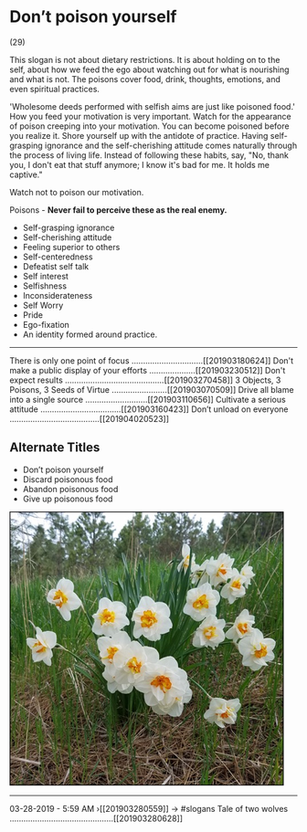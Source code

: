 # Don’t poison yourself 
(29)

This slogan is not about dietary restrictions. It is about holding on to the self, about how we feed the ego about watching out for what is nourishing and what is not. The poisons cover food, drink, thoughts, emotions, and even spiritual practices.  

'Wholesome deeds performed with selfish aims are just like poisoned food.' How you feed your motivation is very important. Watch for the appearance of poison creeping into your motivation. You can become poisoned before you realize it. Shore yourself up with the antidote of practice. Having self-grasping ignorance and the self-cherishing attitude comes naturally through the process of living life. Instead of following these habits, say, "No, thank you, I don't eat that stuff anymore; I know it's bad for me. It holds me captive."

Watch not to poison our motivation. 

Poisons - **Never fail to perceive these as the real enemy.**

* Self-grasping ignorance
* Self-cherishing attitude
* Feeling superior to others
* Self-centeredness
* Defeatist self talk
* Self interest
* Selfishness
* Inconsiderateness 
* Self Worry
* Pride
* Ego-fixation
* An identity formed around practice.

----------------------------------------------------------------

There is only one point of focus ...............................[[201903180624]]
Don't make a public display of your efforts ....................[[201903230512]]
Don't expect results ...........................................[[201903270458]]
3 Objects, 3 Poisons, 3 Seeds of Virtue ........................[[201903070509]]
Drive all blame into a single source ...........................[[201903110656]]
Cultivate a serious attitude ...................................[[201903160423]]
Don’t unload on everyone .......................................[[201904020523]]

## Alternate Titles

- Don’t poison yourself
- Discard poisonous food
- Abandon poisonous food
- Give up poisonous food

![](media/flowers.jpg)

----------------------------------------------------------------
03-28-2019 - 5:59 AM
›[[201903280559]]
→ #slogans
Tale of two wolves .............................................[[201903280628]]
 

<div style="page-break-after: always;"></div>
